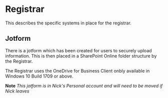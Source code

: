 # Registrar
This describes the specific systems in place for the registrar.

## Jotform
There is a jotform which has been created for users to securely upload information. This is then placed in a SharePoint Online folder structure by the Registrar.

The Registrar uses the OneDrive for Business Client onbly available in Windows 10 Build 1709 or above.

**Note** *This jotform is in Nick's Personal account and will need to be moved if Nick leaves*